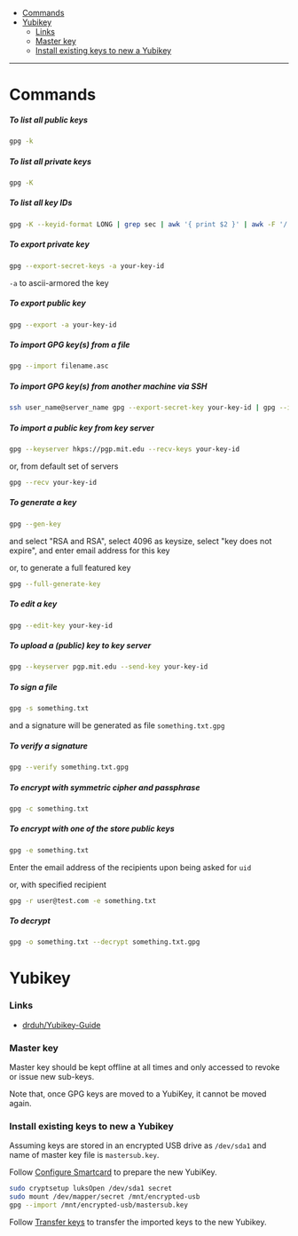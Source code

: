 - [Commands](#commands)
- [Yubikey](#yubikey)
    + [Links](#links)
    + [Master key](#master-key)
    + [Install existing keys to new a Yubikey](#install-existing-keys-to-new-a-yubikey)
____

# Commands

##### To list all public keys

```sh
gpg -k
```

##### To list all private keys

```sh
gpg -K
```

##### To list all key IDs

```sh
gpg -K --keyid-format LONG | grep sec | awk '{ print $2 }' | awk -F '/' '{ print $2 }'
```

##### To export private key

```sh
gpg --export-secret-keys -a your-key-id
```

`-a` to ascii-armored the key

##### To export public key

```sh
gpg --export -a your-key-id
```

##### To import GPG key(s) from a file

```sh
gpg --import filename.asc
```

##### To import GPG key(s) from another machine via SSH

```sh
ssh user_name@server_name gpg --export-secret-key your-key-id | gpg --import
```

##### To import a public key from key server

```sh
gpg --keyserver hkps://pgp.mit.edu --recv-keys your-key-id
```

or, from default set of servers

```sh
gpg --recv your-key-id
```

##### To generate a key

```sh
gpg --gen-key
```

and select "RSA and RSA", select 4096 as keysize, select "key does not expire",
    and enter email address for this key

or, to generate a full featured key

```sh
gpg --full-generate-key
```

##### To edit a key

```sh
gpg --edit-key your-key-id
```

##### To upload a (public) key to key server

```sh
gpg --keyserver pgp.mit.edu --send-key your-key-id
```

##### To sign a file

```sh
gpg -s something.txt
```

and a signature will be generated as file `something.txt.gpg`

##### To verify a signature

```sh
gpg --verify something.txt.gpg
```

##### To encrypt with symmetric cipher and passphrase

```sh
gpg -c something.txt
```

##### To encrypt with one of the store public keys

```sh
gpg -e something.txt
```

Enter the email address of the recipients upon being asked for `uid`

or, with specified recipient

```sh
gpg -r user@test.com -e something.txt
```

##### To decrypt

```sh
gpg -o something.txt --decrypt something.txt.gpg
```

# Yubikey

### Links

- [drduh/Yubikey-Guide](https://github.com/drduh/YubiKey-Guide)

### Master key

Master key should be kept offline at all times and only accessed to revoke or
issue new sub-keys.

Note that, once GPG keys are moved to a YubiKey, it cannot be moved again.

### Install existing keys to new a Yubikey

Assuming keys are stored in an encrypted USB drive as `/dev/sda1` and name
of master key file is `mastersub.key`.

Follow [Configure
Smartcard](https://github.com/drduh/YubiKey-Guide#configure-smartcard) to
prepare the new YubiKey.

```sh
sudo cryptsetup luksOpen /dev/sda1 secret
sudo mount /dev/mapper/secret /mnt/encrypted-usb
gpg --import /mnt/encrypted-usb/mastersub.key
```

Follow [Transfer keys](https://github.com/drduh/YubiKey-Guide#transfer-keys) to
transfer the imported keys to the new Yubikey.
